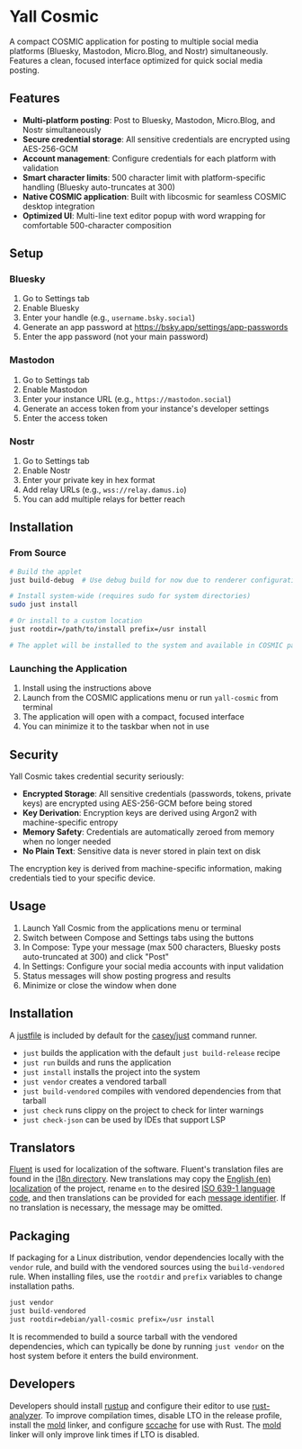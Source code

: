 # Yall Cosmic

A compact COSMIC application for posting to multiple social media platforms (Bluesky, Mastodon, Micro.Blog, and Nostr) simultaneously. Features a clean, focused interface optimized for quick social media posting.

## Features

- **Multi-platform posting**: Post to Bluesky, Mastodon, Micro.Blog, and Nostr simultaneously
- **Secure credential storage**: All sensitive credentials are encrypted using AES-256-GCM
- **Account management**: Configure credentials for each platform with validation
- **Smart character limits**: 500 character limit with platform-specific handling (Bluesky auto-truncates at 300)
- **Native COSMIC application**: Built with libcosmic for seamless COSMIC desktop integration
- **Optimized UI**: Multi-line text editor popup with word wrapping for comfortable 500-character composition

## Setup

### Bluesky
1. Go to Settings tab
2. Enable Bluesky
3. Enter your handle (e.g., `username.bsky.social`)
4. Generate an app password at https://bsky.app/settings/app-passwords
5. Enter the app password (not your main password)

### Mastodon
1. Go to Settings tab
2. Enable Mastodon
3. Enter your instance URL (e.g., `https://mastodon.social`)
4. Generate an access token from your instance's developer settings
5. Enter the access token

### Nostr
1. Go to Settings tab
2. Enable Nostr
3. Enter your private key in hex format
4. Add relay URLs (e.g., `wss://relay.damus.io`)
5. You can add multiple relays for better reach

## Installation

### From Source
```bash
# Build the applet
just build-debug  # Use debug build for now due to renderer configuration

# Install system-wide (requires sudo for system directories)
sudo just install

# Or install to a custom location
just rootdir=/path/to/install prefix=/usr install

# The applet will be installed to the system and available in COSMIC panel configuration
```

### Launching the Application
1. Install using the instructions above
2. Launch from the COSMIC applications menu or run `yall-cosmic` from terminal
3. The application will open with a compact, focused interface
4. You can minimize it to the taskbar when not in use

## Security

Yall Cosmic takes credential security seriously:

- **Encrypted Storage**: All sensitive credentials (passwords, tokens, private keys) are encrypted using AES-256-GCM before being stored
- **Key Derivation**: Encryption keys are derived using Argon2 with machine-specific entropy
- **Memory Safety**: Credentials are automatically zeroed from memory when no longer needed
- **No Plain Text**: Sensitive data is never stored in plain text on disk

The encryption key is derived from machine-specific information, making credentials tied to your specific device.

## Usage

1. Launch Yall Cosmic from the applications menu or terminal
2. Switch between Compose and Settings tabs using the buttons
3. In Compose: Type your message (max 500 characters, Bluesky posts auto-truncated at 300) and click "Post"
4. In Settings: Configure your social media accounts with input validation
5. Status messages will show posting progress and results
6. Minimize or close the window when done

## Installation

A [justfile](./justfile) is included by default for the [casey/just][just] command runner.

- `just` builds the application with the default `just build-release` recipe
- `just run` builds and runs the application
- `just install` installs the project into the system
- `just vendor` creates a vendored tarball
- `just build-vendored` compiles with vendored dependencies from that tarball
- `just check` runs clippy on the project to check for linter warnings
- `just check-json` can be used by IDEs that support LSP

## Translators

[Fluent][fluent] is used for localization of the software. Fluent's translation files are found in the [i18n directory](./i18n). New translations may copy the [English (en) localization](./i18n/en) of the project, rename `en` to the desired [ISO 639-1 language code][iso-codes], and then translations can be provided for each [message identifier][fluent-guide]. If no translation is necessary, the message may be omitted.

## Packaging

If packaging for a Linux distribution, vendor dependencies locally with the `vendor` rule, and build with the vendored sources using the `build-vendored` rule. When installing files, use the `rootdir` and `prefix` variables to change installation paths.

```sh
just vendor
just build-vendored
just rootdir=debian/yall-cosmic prefix=/usr install
```

It is recommended to build a source tarball with the vendored dependencies, which can typically be done by running `just vendor` on the host system before it enters the build environment.

## Developers

Developers should install [rustup][rustup] and configure their editor to use [rust-analyzer][rust-analyzer]. To improve compilation times, disable LTO in the release profile, install the [mold][mold] linker, and configure [sccache][sccache] for use with Rust. The [mold][mold] linker will only improve link times if LTO is disabled.

[fluent]: https://projectfluent.org/
[fluent-guide]: https://projectfluent.org/fluent/guide/hello.html
[iso-codes]: https://en.wikipedia.org/wiki/List_of_ISO_639-1_codes
[just]: https://github.com/casey/just
[rustup]: https://rustup.rs/
[rust-analyzer]: https://rust-analyzer.github.io/
[mold]: https://github.com/rui314/mold
[sccache]: https://github.com/mozilla/sccache
